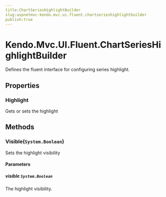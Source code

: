 ```yaml
---
title:ChartSeriesHighlightBuilder
slug:aspnetmvc-kendo.mvc.ui.fluent.chartserieshighlightbuilder
publish:true
---
```


# Kendo.Mvc.UI.Fluent.ChartSeriesHighlightBuilder
Defines the fluent interface for configuring series highlight.


## Properties
### Highlight
Gets or sets the highlight



## Methods

### Visible(`System.Boolean`)
Sets the highlight visibility


#### Parameters

##### visible `System.Boolean`
The highlight visibility.






